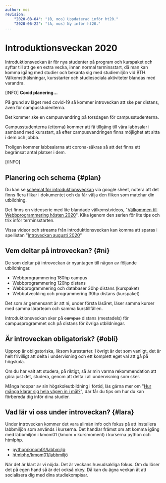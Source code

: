 ```yaml
---
author: mos
revision:
    "2020-08-04": "(B, mos) Uppdaterad inför ht20."
    "2020-06-22": "(A, mos) Ny inför ht20."
...
```

Introduktionsveckan 2020
==================================

Introduktionsveckan är för nya studenter på program och kurspaket och syftar till att ge en extra vecka, innan normal terminsstart, då man kan komma igång med studier och bekanta sig med studiemiljön vid BTH. Välkomsthälsningar, kursstarter och studiesociala aktiviteter blandas med varandra.

<!--more-->

[INFO]
**Covid planering...**

På grund av läget med covid-19 så kommer introveckan att ske per distans, även för campusstudenterna.

Det kommer ske en campusvandring på torsdagen för campusstudenterna.

Campusstudenterna (ettorna) kommer att få tillgång till våra labbsalar i samband med kursstart, så efter campusvandringen finns möjlighet att sitta i dem och jobba.

Troligen kommer labbsalarna att corona-säkras så att det finns ett begränsat antal platser i dem.

[/INFO]



Planering och schema {#plan}
-----------------------------------

Du kan se [schemat för introduktionsveckan](https://docs.google.com/spreadsheets/d/1d6pcs09zjH1_KHSBP7MFu6pIRmBM2WnFUtyCikTmivE/) via google sheet, notera att det finns flera flikar i dokumentet och du får välja den fliken som matchar din utbildning.

Det finns en videoserie med lite blandade välkomstvideos, "[Välkommen till Webbprogrammering hösten 2020](https://www.youtube.com/playlist?list=PLKtP9l5q3ce96v15ZqsTmKL5hkoLX-iOn)". Kika igenom den serien för lite tips och trix inför terminsstarten.

Vissa videor och streams från introduktionsveckan kan komma att sparas i spellistan "[Introveckan augusti 2020](https://www.youtube.com/watch?v=Jdssd4EYde4&list=PLKtP9l5q3ce9nk3HC7P69LU-4dpdBoSyD)"



Vem deltar på introveckan? {#ni}
-----------------------------------

De som deltar på introveckan är nyantagen till någon av följande utbildningar.

* Webbprogrammering 180hp campus <!--wip/2019 -->
* Webbprogrammering 120hp distans <!-- wipd/2019 -->
* Webbprogrammering och databaser 30hp distans (kurspaket)
* Webbutveckling och programmering 30hp distans (kurspaket)

Det som är gemensamt är att ni, under första läsåret, läser samma kurser med samma lärarteam och samma kurstillfällen.

Introduktionsveckan sker på <s>campus</s> distans (mestadels) för campusprogrammet och på distans för övriga utbildningar.



Är introveckan obligatorisk? {#obli}
-----------------------------------

Upprop är obligatoriska, liksom kursstarter. I övrigt är det som vanligt, det är helt frivilligt att delta i undervisning och ett komplett eget val att gå på högskola.

Om du har valt att studera, på riktigt, så är min varma rekommendation att göra just det, studera, genom att delta i all undervisning som sker.

Många hoppar av sin högskoleutbildning i förtid, läs gärna mer om "[Hur många klarar sig hela vägen in i mål?](/blogg/hur-manga-klarar-sig-hela-vagen-in-i-mal)", där får du tips om hur du kan förbereda dig inför dina studier.



Vad lär vi oss under introveckan? {#lara}
-----------------------------------

Under introveckan kommer det vara allmän info och fokus på att installera labbmiljön som används i kurserna. Det handlar främst om att komma igång med labbmiljön i kmom01 (kmom = kursmoment) i kurserna python och htmlphp.

* [python/kmom01/labbmiljö](/kurser/python/labbmiljo)
* [htmlphp/kmom01/labbmiljö](/kurser/htmlphp/labbmiljo)

När det är klart är vi nöjda. Det är veckans huvudsakliga fokus. Om du löser det på egen hand så är det också okey. Då kan du ägna veckan åt att socialisera dig med dina studiekompisar.
